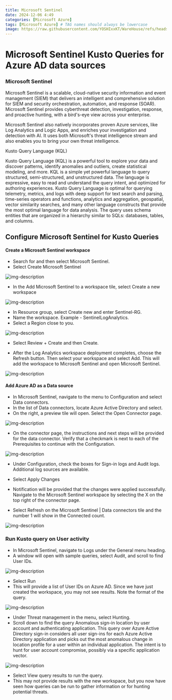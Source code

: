 ```yaml
---
title: Microsoft Sentinel
date: 2024-12-06 4:49
categories: [Microsoft Azure]
tags: [Microsoft Azure] # TAG names should always be lowercase
image: https://raw.githubusercontent.com/YOSHIxxKT/WareHouse/refs/heads/main/images/images/microsoft-sentinel.png
---
```


# Microsoft Sentinel Kusto Queries for Azure AD data sources

### Microsoft Sentinel
Microsoft Sentinel is a scalable, cloud-native security information and event management (SIEM) that delivers an intelligent and comprehensive solution for SIEM and security orchestration, automation, and response (SOAR). Microsoft Sentinel provides cyberthreat detection, investigation, response, and proactive hunting, with a bird's-eye view across your enterprise.

Microsoft Sentinel also natively incorporates proven Azure services, like Log Analytics and Logic Apps, and enriches your investigation and detection with AI. It uses both Microsoft's threat intelligence stream and also enables you to bring your own threat intelligence.

Kusto Query Language (KQL)

Kusto Query Language (KQL) is a powerful tool to explore your data and discover patterns, identify anomalies and outliers, create statistical modeling, and more. KQL is a simple yet powerful language to query structured, semi-structured, and unstructured data. The language is expressive, easy to read and understand the query intent, and optimized for authoring experiences. Kusto Query Language is optimal for querying telemetry, metrics, and logs with deep support for text search and parsing, time-series operators and functions, analytics and aggregation, geospatial, vector similarity searches, and many other language constructs that provide the most optimal language for data analysis. The query uses schema entities that are organized in a hierarchy similar to SQLs: databases, tables, and columns.


## Configure Microsoft Sentinel for Kusto Queries
#### Create a Microsoft Sentinel workspace

* Search for and then select Microsoft Sentinel.
* Select Create Microsoft Sentinel

![img-description](https://raw.githubusercontent.com/YOSHIxxKT/WareHouse/refs/heads/main/images/images/sentinel-1.jpg)

* In the Add Microsoft Sentinel to a workspace tile, select Create a new workspace

![img-description](https://raw.githubusercontent.com/YOSHIxxKT/WareHouse/refs/heads/main/images/images/sentinel-2.jpg)

* In Resource group, select Create new and enter Sentinel-RG.
* Name the workspace. Example - SentinelLogAnalytics.
* Select a Region close to you.

![img-description](https://raw.githubusercontent.com/YOSHIxxKT/WareHouse/refs/heads/main/images/images/sentinel-3.jpg)

* Select Review + Create and then Create.

* After the Log Analytics workspace deployment completes, choose the Refresh button. Then select your workspace and select Add. This will add the workspace to Microsoft Sentinel and open Microsoft Sentinel.

![img-description](https://raw.githubusercontent.com/YOSHIxxKT/WareHouse/refs/heads/main/images/images/sentinel-4.jpg)

#### Add Azure AD as a Data source

* In Microsoft Sentinel, navigate to the menu to Configuration and select Data connectors.
* In the list of Data connectors, locate Azure Active Directory and select.
* On the right, a preview tile will open. Select the Open Connector page.

![img-description](https://raw.githubusercontent.com/YOSHIxxKT/WareHouse/refs/heads/main/images/images/sentinel-5.jpg)

* On the connector page, the instructions and next steps will be provided for the data connector. Verify that a checkmark is next to each of the Prerequisites to continue with the Configuration.

![img-description](https://raw.githubusercontent.com/YOSHIxxKT/WareHouse/refs/heads/main/images/images/sentinel-6.jpg)

* Under Configuration, check the boxes for Sign-in logs and Audit logs. Additional log sources are available.
* Select Apply Changes

* Notification will be provided that the changes were applied successfully. Navigate to the Microsoft Sentinel workspace by selecting the X on the top right of the connector page.
* Select Refresh on the Microsoft Sentinel | Data connectors tile and the number 1 will show in the Connected count.

![img-description](https://raw.githubusercontent.com/YOSHIxxKT/WareHouse/refs/heads/main/images/images/sentinel-7.png)

### Run Kusto query on User activity

* In Microsoft Sentinel, navigate to Logs under the General menu heading.
* A window will open with sample queries, select Audit, and scroll to find User IDs.

![img-description](https://raw.githubusercontent.com/YOSHIxxKT/WareHouse/refs/heads/main/images/images/sentinel-8.jpg)

* Select Run
* This will provide a list of User IDs on Azure AD. Since we have just created the workspace, you may not see results. Note the format of the query.

![img-description](https://raw.githubusercontent.com/YOSHIxxKT/WareHouse/refs/heads/main/images/images/sentinel-9.jpg)

* Under Threat management in the menu, select Hunting.
* Scroll down to find the query Anomalous sign-in location by user account and authenticating application. This query over Azure Active Directory sign-in considers all user sign-ins for each Azure Active Directory application and picks out the most anomalous change in location profile for a user within an individual application. The intent is to hunt for user account compromise, possibly via a specific application vector.

![img-description](https://raw.githubusercontent.com/YOSHIxxKT/WareHouse/refs/heads/main/images/images/sentinel-10.jpg)

* Select View query results to run the query.
* This may not provide results with the new workspace, but you now have seen how queries can be run to gather information or for hunting potential threats.